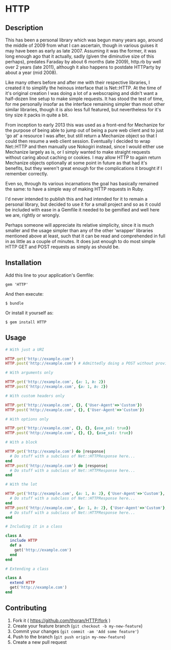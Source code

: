 # HTTP

## Description

This has been a personal library which was begun many years ago, around the middle of 2009 from what I can ascertain, though in various guises it may have been as early as late 2007.  Assuming it was the former, it was long enough ago that it actually, sadly (given the diminutive size of this perhaps), predates Faraday by about 6 months (late 2009), http.rb by well over 2 years (late 2011), although it also happens to postdate HTTParty by about a year (mid 2008).  

Like many others before and after me with their respective libraries, I created it to simplify the heinous interface that is Net::HTTP.  At the time of it's original creation I was doing a lot of a webscraping and didn't want a half-dozen line setup to make simple requests.  It has stood the test of time, for me personally insofar as the interface remaining simpler than most other similar libraries, though it is also less full featured, but nevertheless for it's tiny size it packs in quite a bit.  

From inception to early 2013 this was used as a front-end for Mechanize for the purpose of being able to jump out of being a pure web client and to just 'go at' a resource I was after, but still return a Mechanize object so that I could then resume a web client session.  Eventually I decided to wrap Net::HTTP and then manually use Nokogiri instead, since I would either use Mechanize largely as is, or I simply wanted to make straight requests without caring about caching or cookies.  I may allow HTTP to again return Mechanize objects optionally at some point in future as that had it's benefits, but they weren't great enough for the complications it brought if I remember correctly.  

Even so, through its various incarnations the goal has basically remained the same: to have a simple way of making HTTP requests in Ruby.  

I'd never intended to publish this and had intended for it to remain a personal library, but decided to use it for a small project and so as it could be included with ease in a Gemfile it needed to be gemified and well here we are, rightly or wrongly.  

Perhaps someone will appreciate its relative simplicity, since it is much smaller and the usage simpler than any of the other 'wrapper' libraries mentioned above at least, such that it can be read and comprehended in full in as little as a couple of minutes.  It does just enough to do most simple HTTP GET and POST requests as simply as should be.  


## Installation

Add this line to your application's Gemfile:

	gem 'HTTP'

And then execute:

    $ bundle

Or install it yourself as:

    $ gem install HTTP


## Usage

```Ruby
# With just a URI

HTTP.get('http://example.com')
HTTP.post('http://example.com') # Admittedly doing a POST without providing form data probably doesn't make much sense.

# With arguments only

HTTP.get('http://example.com', {a: 1, b: 2})
HTTP.post('http://example.com', {a: 1, b: 2})

# With custom headers only

HTTP.get('http://example.com', {}, {'User-Agent'=>'Custom'})
HTTP.post('http://example.com', {}, {'User-Agent'=>'Custom'})

# With options only

HTTP.get('http://example.com', {}, {}, {use_ssl: true})
HTTP.post('http://example.com', {}, {}, {use_ssl: true})

# With a block

HTTP.get('http://example.com') do |response|
  # Do stuff with a subclass of Net::HTTPResponse here...
end
HTTP.post('http://example.com') do |response|
  # Do stuff with a subclass of Net::HTTPResponse here...
end

# With the lot

HTTP.get('http://example.com', {a: 1, b: 2}, {'User-Agent'=>'Custom'}, {use_ssl: true}) do |response|
  # Do stuff with a subclass of Net::HTTPResponse here...
end
HTTP.post('http://example.com', {a: 1, b: 2}, {'User-Agent'=>'Custom'}, {use_ssl: true}) do |response|
  # Do stuff with a subclass of Net::HTTPResponse here...
end

# Including it in a class

class A
  include HTTP
  def a
    get('http://example.com')
  end
end

# Extending a class

class A
  extend HTTP
  get('http://example.com')
end

```


## Contributing

1. Fork it ( https://github.com/thoran/HTTP/fork )
2. Create your feature branch (`git checkout -b my-new-feature`)
3. Commit your changes (`git commit -am 'Add some feature'`)
4. Push to the branch (`git push origin my-new-feature`)
5. Create a new pull request
